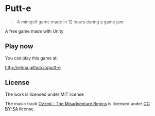 # Putt-e
> A minigolf game made in 12 hours during a game jam

A free game made with Unity

## Play now

You can play this game at:

http://jehna.github.io/putt-e

## License
The work is licensed under MIT license

The music track [Ozzed - The Misadventure Begins](https://ozzed.bandcamp.com/track/the-misadventure-begins)
is licensed under [CC BY-SA](http://creativecommons.org/licenses/by-sa/3.0/)
license.

